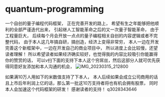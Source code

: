 # quantum-programming
一个自创的量子编程代码框架，
正在完善开发的路上，
希望有生之年能够把他顺利的全部严谨迭代出来，
引起继人工智能革命之后的又一次量子智能革命，
由于工程量巨大，
后续每个月会开放一点点的量子编程相关自创的内容逻辑或者不完整代码，
由于本人这几年搞自研，搞创造，经济上变得非常穷，
本人一边在开发完善这个新框架中，一边在开发自己的商业项目中，
所以进度上会比较慢，还望读者理解！
所以希望读者如果经济确实较好，也觉得我的内容比较吸引你能赢得你的赞赏的话，
可以v扫下面的支持下本人这个穷屌丝，然后这部分人就可优先获得同意好友添加和本人沟通的机会，
![IMG_20230315_212800](https://user-images.githubusercontent.com/127964597/225352204-db96bc83-389a-469f-b0e6-533004b8f67e.jpg)














如果满10万人用如下的米数值支持了下本人，
本人后续如果会成立公司商用的话且上市后年利润上亿的话，那么第一批这10万支持者将也有机会拥有股票，
同时本人会加速这个代码框架的研发！
感谢读者的支持！
q3028343646
